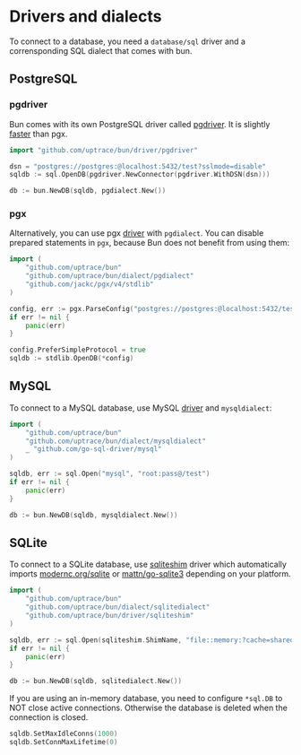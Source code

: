 # Drivers and dialects

To connect to a database, you need a `database/sql` driver and a corrensponding SQL dialect that
comes with bun.

## PostgreSQL

### pgdriver

Bun comes with its own PostgreSQL driver called
[pgdriver](https://github.com/uptrace/bun/tree/master/driver/pgdriver). It is slightly
[faster](https://github.com/go-bun/bun-benchmark) than pgx.

```go
import "github.com/uptrace/bun/driver/pgdriver"

dsn = "postgres://postgres:@localhost:5432/test?sslmode=disable"
sqldb := sql.OpenDB(pgdriver.NewConnector(pgdriver.WithDSN(dsn)))

db := bun.NewDB(sqldb, pgdialect.New())
```

### pgx

Alternatively, you can use pgx [driver](https://github.com/jackc/pgx) with `pgdialect`. You can
disable prepared statements in `pgx`, because Bun does not benefit from using them:

```go
import (
	"github.com/uptrace/bun"
	"github.com/uptrace/bun/dialect/pgdialect"
	"github.com/jackc/pgx/v4/stdlib"
)

config, err := pgx.ParseConfig("postgres://postgres:@localhost:5432/test?sslmode=disable")
if err != nil {
	panic(err)
}

config.PreferSimpleProtocol = true
sqldb := stdlib.OpenDB(*config)
```

## MySQL

To connect to a MySQL database, use MySQL [driver](https://github.com/go-sql-driver/mysql) and
`mysqldialect`:

```go
import (
	"github.com/uptrace/bun"
	"github.com/uptrace/bun/dialect/mysqldialect"
    _ "github.com/go-sql-driver/mysql"
)

sqldb, err := sql.Open("mysql", "root:pass@/test")
if err != nil {
	panic(err)
}

db := bun.NewDB(sqldb, mysqldialect.New())
```

## SQLite

To connect to a SQLite database, use
[sqliteshim](https://github.com/uptrace/bun/tree/master/driver/sqliteshim) driver which
automatically imports [modernc.org/sqlite](https://modernc.org/sqlite/) or
[mattn/go-sqlite3](https://github.com/mattn/go-sqlite3) depending on your platform.

```go
import (
	"github.com/uptrace/bun"
	"github.com/uptrace/bun/dialect/sqlitedialect"
    "github.com/uptrace/bun/driver/sqliteshim"
)

sqldb, err := sql.Open(sqliteshim.ShimName, "file::memory:?cache=shared")
if err != nil {
	panic(err)
}

db := bun.NewDB(sqldb, sqlitedialect.New())
```

If you are using an in-memory database, you need to configure `*sql.DB` to NOT close active
connections. Otherwise the database is deleted when the connection is closed.

```go
sqldb.SetMaxIdleConns(1000)
sqldb.SetConnMaxLifetime(0)
```
